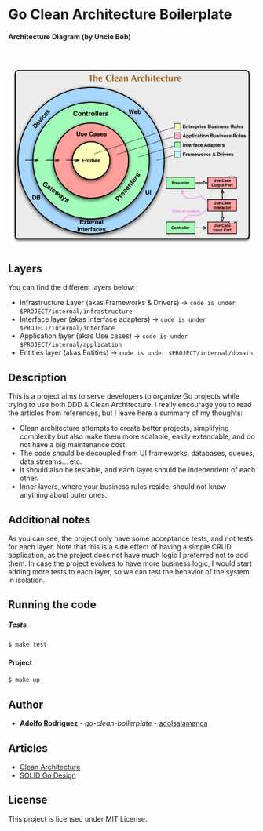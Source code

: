 # Go Clean Architecture Boilerplate
#### Architecture Diagram (by Uncle Bob)
<br>

![Clean Architecture](https://github.com/adolsalamanca/go-clean-boilerplate/blob/main/CleanArchitecture.jpeg)


## Layers
You can find the different layers below:
* Infrastructure Layer (akas Frameworks & Drivers) -> ```code is under $PROJECT/internal/infrastructure```
* Interface layer (akas Interface adapters) -> ```code is under $PROJECT/internal/interface```
* Application layer (akas Use cases) -> ```code is under $PROJECT/internal/application```
* Entities layer (akas Entities) -> ```code is under $PROJECT/internal/domain```

## Description
This is a project aims to serve developers to organize Go projects while trying to use both DDD & Clean Architecture.
I really encourage you to read the articles from references, but I leave here a summary of my thoughts:

* Clean architecture attempts to create better projects, simplifying  complexity but also make them more scalable, easily extendable, and do not have a big maintenance cost.
* The code should be decoupled from UI frameworks, databases, queues, data streams... etc.
* It should also be testable, and each layer should be independent of each other.
* Inner layers, where your business rules reside, should not know anything about outer ones.


## Additional notes
As you can see, the project only have some acceptance tests, and not tests for each layer.
Note that this is a side effect of having a simple CRUD application, as the project does not have much logic I preferred not to add them.
In case the project evolves to have more business logic, I would start adding more tests to each layer, so we can test the behavior of the system in isolation. 


## Running the code

##### Tests

```bash
$ make test
```


#### Project

```bash
$ make up
```

## Author
* **Adolfo Rodriguez** - *go-clean-boilerplate* - [adolsalamanca](https://github.com/adolsalamanca)


## Articles
* [Clean Architecture](https://blog.cleancoder.com/uncle-bob/2012/08/13/the-clean-architecture.html)
* [SOLID Go Design](https://dave.cheney.net/2016/08/20/solid-go-design)

## License
This project is licensed under MIT License.



